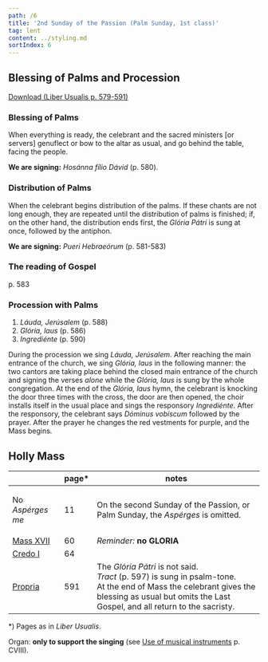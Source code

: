 ```yaml
---
path: /6
title: '2nd Sunday of the Passion (Palm Sunday, 1st class)'
tag: lent
content: ../styling.md
sortIndex: 6
---
```


## Blessing of Palms and Procession

[Download (Liber Usualis p. 579-591)](/pdf/palm-sunday-blessing-and-procession.pdf)

### **Blessing of Palms**

When everything is ready, the celebrant and the sacred ministers [or servers] genuflect or bow to the altar as usual, and go behind the table, facing the people.

**We are signing:** _Hosánna fílio Dávid_ (p. 580).

### **Distribution of Palms**

When the celebrant begins distribution of the palms. If these chants are not long enough, they are repeated until the distribution of palms is finished; if, on the other hand, the distribution ends first, the _Glória Pátri_ is sung at once, followed by the antiphon.

**We are signing:** _Pueri Hebraeórum_ (p. 581-583)

### **The reading of Gospel**

p. 583

### **Procession with Palms**

1. _Láuda, Jerúsalem_ (p. 588)
2. _Glória, laus_ (p. 586) 
3. _Ingrediénte_ (p. 590)

During the procession we sing _Láuda, Jerúsalem_. After reaching the main entrance of the church, we sing _Glória, laus_ in the following manner: the two cantors are taking place behind the closed main entrance of the church and signing the verses _alone_ while the _Glória, laus_ is sung by the whole congregation. At the end of the _Glória, laus_ hymn, the celebrant is knocking the door three times with the cross, the door are then opened, the choir installs itself in the usual place and sings the responsory _Ingrediénte_. After the responsory, the celebrant says _Dóminus vobíscum_ followed by the prayer. After the prayer he changes the red vestments for purple, and the Mass begins.

## Holly Mass

|   | page* | notes   |
|---|---|---|
| <p class='no-break no-margin'>No _Aspérges me_</p> | 11 | On the second Sunday of the Passion, or Palm Sunday, the _Aspérges_ is omitted. |
| [Mass XVII](/pdf/xvii.pdf) | 60 | _Reminder:_ __no GLORIA__ |
| [Credo I](/pdf/credo-i.pdf) | 64 | |
| [Propria](/pdf/2nd-Sunday-of-the-Passion.pdf)  | 591 | The _Glória Pátri_ is not said.<br>_Tract_ (p. 597) is sung in psalm-tone.<br>At the end of Mass the celebrant gives the blessing as usual but omits the Last Gospel, and all return to the sacristy. |

*) Pages as in _Liber Usualis_.

Organ: __only to support the singing__ (see [Use of musical instruments](/use-of-musical-instruments) p. CVIII).

